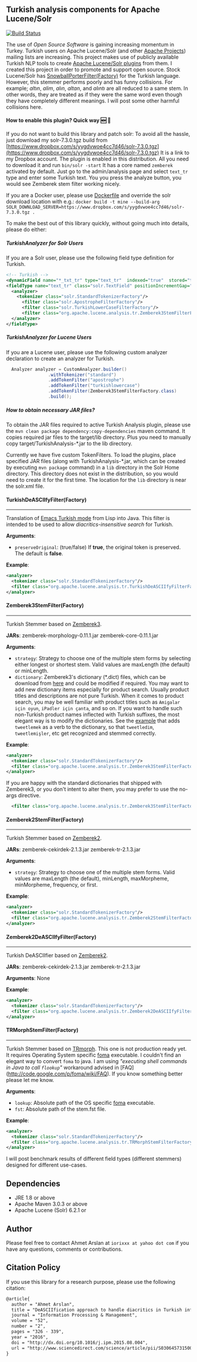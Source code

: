 ## Turkish analysis components for Apache Lucene/Solr
[![Build Status](https://travis-ci.org/iorixxx/lucene-solr-analysis-turkish.svg?branch=master)](https://travis-ci.org/iorixxx/lucene-solr-analysis-turkish)

The use of *Open Source Software* is gaining increasing momentum in Turkey.
Turkish users on Apache Lucene/Solr (and other [Apache Projects](https://projects.apache.org/projects.html)) mailing lists are increasing.
This project makes use of publicly available Turkish NLP tools to create [Apache Lucene/Solr plugins](https://cwiki.apache.org/confluence/display/solr/Solr+Plugins) from them.
I created this project in order to promote and support open source.
Stock Lucene/Solr has [SnowballPorterFilter(Factory)](https://cwiki.apache.org/confluence/display/solr/Language+Analysis#LanguageAnalysis-Turkish) for the Turkish language.
However, this stemmer performs poorly and has funny collisions.
For example; *altın*, *alim*, *alın*, *altan*, and *alıntı* are all reduced to a same stem.
In other words, they are treated as if they were the same word even though they have completely different meanings.
I will post some other harmful collisions here.

#### How to enable this plugin? Quick way :new: :purple_heart:
If you do not want to build this library and patch solr: To avoid all the hassle, just download my solr-7.3.0.tgz build from [https://www.dropbox.com/s/yygdvwoe4cc7d46/solr-7.3.0.tgz](https://www.dropbox.com/s/yygdvwoe4cc7d46/solr-7.3.0.tgz)
It is a link to my Dropbox account. The plugin is enabled in this distribution. All you need to download it and run `bin/solr -start`
It has a core named `zemberek` activated by default. Just go to the admin/analysis page and select `text_tr` type and enter some Turkish text.
You you press the analyze button, you would see Zemberek stem filter working nicely.

If you are a Docker user, please use [Dockerfile](https://github.com/docker-solr/docker-solr/blob/78b52ecefa3441518561bdd504a2ac8b53755540/7.3/Dockerfile) and override the solr download location with e.g.:
`docker build -t mine --build-arg SOLR_DOWNLOAD_SERVER=https://www.dropbox.com/s/yygdvwoe4cc7d46/solr-7.3.0.tgz .`


To make the best out of this library quickly, without going much into details, please do either:

##### TurkishAnalyzer for Solr Users
If you are a Solr user, please use the following field type definition for Turkish.
``` xml
<!-- Turkish -->
<dynamicField name="*_txt_tr" type="text_tr"  indexed="true"  stored="true"/>
<fieldType name="text_tr" class="solr.TextField" positionIncrementGap="100">
  <analyzer> 
    <tokenizer class="solr.StandardTokenizerFactory"/>
      <filter class="solr.ApostropheFilterFactory"/>
      <filter class="solr.TurkishLowerCaseFilterFactory"/>
      <filter class="org.apache.lucene.analysis.tr.Zemberek3StemFilterFactory"/>
  </analyzer>
</fieldType>
```

##### TurkishAnalyzer for Lucene Users
If you are a Lucene user, please use the following custom analyzer declaration to create an analyzer for Turkish.
```java
  Analyzer analyzer = CustomAnalyzer.builder()
                .withTokenizer("standard")
                .addTokenFilter("apostrophe")
                .addTokenFilter("turkishlowercase")
                .addTokenFilter(Zemberek3StemFilterFactory.class)
                .build();
```

##### How to obtain necessary JAR files?
To obtain the JAR files required to active Turkish Analysis plugin, please use the `mvn clean package dependency:copy-dependencies` maven command.
It copies required jar files to the target/lib directory. Plus you need to manually copy target/TurkishAnalysis-*.jar to the lib directory.



Currently we have five custom TokenFilters.
To load the plugins, place specified JAR files (along with TurkishAnalysis-*.jar, which can be created by executing `mvn package` command) in a `lib` directory in the Solr Home directory.
This directory does not exist in the distribution, so you would need to create it for the first time. 
The location for the `lib` directory is near the solr.xml file.
#### TurkishDeASCIIfyFilter(Factory)
___
Translation of [Emacs Turkish mode](http://www.denizyuret.com/2006/11/emacs-turkish-mode.html) from Lisp into Java.
This filter is intended to be used to allow *diacritics-insensitive search* for Turkish.

**Arguments**:
  * `preserveOriginal`: (true/false) If **true**, the original token is preserved. The default is **false**.

**Example**:
``` xml
<analyzer>
  <tokenizer class="solr.StandardTokenizerFactory"/>
  <filter class="org.apache.lucene.analysis.tr.TurkishDeASCIIfyFilterFactory" preserveOriginal="false"/>
</analyzer>
 ```

#### Zemberek3StemFilter(Factory)
___
Turkish Stemmer based on [Zemberek3](https://github.com/ahmetaa/zemberek-nlp).

**JARs**: zemberek-morphology-0.11.1.jar zemberek-core-0.11.1.jar

**Arguments**:
  * `strategy`: Strategy to choose one of the multiple stem forms by selecting either longest or shortest stem. Valid values are maxLength (the default) or minLength.
  * `dictionary`: Zemberek3's dictionary (*.dict) files, which can be download from [here](https://github.com/ahmetaa/zemberek-nlp/tree/master/morphology/src/main/resources/tr) and could be modified if required.
  You may want to add new dictionary items especially for product search. Usually product titles and descriptions are not pure Turkish. 
  When it comes to product search, you may be well familiar with product titles such as `Amigalar için oyun`, `iPadler için çanta`, and so on.
  If you want to handle such non-Turkish product names inflected with Turkish suffixes, the most elegant way is to modify the dictionaries.
  See the [example](https://github.com/ahmetaa/turkish-nlp-examples/blob/master/src/main/java/morphology/AddNewDictionaryItem.java) that adds `tweetlemek` as a verb to the dictionary, so that `tweetledim`, `tweetlemişler`, etc get recognized and stemmed correctly.   

**Example**:
``` xml
<analyzer>
  <tokenizer class="solr.StandardTokenizerFactory"/>
  <filter class="org.apache.lucene.analysis.tr.Zemberek3StemFilterFactory" strategy="maxLength" dictionary="tr/master-dictionary.dict,tr/secondary-dictionary.dict,tr/non-tdk.dict,tr/proper.dict"/>
</analyzer>
```

  If you are happy with the standard dictionaries that shipped with Zemberek3, or you don't intent to alter them, you may prefer to use the no-args directive.
``` xml
  <filter class="org.apache.lucene.analysis.tr.Zemberek3StemFilterFactory"/>
```

#### Zemberek2StemFilter(Factory)
___
Turkish Stemmer based on [Zemberek2](https://code.google.com/p/zemberek/).

**JARs**: zemberek-cekirdek-2.1.3.jar zemberek-tr-2.1.3.jar

**Arguments**:
  * `strategy`: Strategy to choose one of the multiple stem forms. Valid values are maxLength (the default), minLength, maxMorpheme, minMorpheme, frequency, or first.
  
**Example**:
``` xml
<analyzer>
  <tokenizer class="solr.StandardTokenizerFactory"/>
  <filter class="org.apache.lucene.analysis.tr.Zemberek2StemFilterFactory" strategy="minMorpheme"/>
</analyzer>
```

#### Zemberek2DeASCIIfyFilter(Factory)
___
Turkish DeASCIIfier based on [Zemberek2](https://code.google.com/p/zemberek/).

**JARs**: zemberek-cekirdek-2.1.3.jar zemberek-tr-2.1.3.jar

**Arguments**: None

**Example**:
``` xml
<analyzer>
  <tokenizer class="solr.StandardTokenizerFactory"/>
  <filter class="org.apache.lucene.analysis.tr.Zemberek2DeASCIIfyFilterFactory"/>   
</analyzer>
```

#### TRMorphStemFilter(Factory)
___
Turkish Stemmer based on [TRmorph](https://github.com/coltekin/TRmorph).
This one is not production ready yet.
It requires Operating System specific [foma](https://code.google.com/p/foma/) executable.
I couldn't find an elegant way to convert `foma` to java.
I am using *"executing shell commands in Java to call `flookup`"* workaround advised in [FAQ] (http://code.google.com/p/foma/wiki/FAQ).
If you know something better please let me know.

**Arguments**:
  * `lookup`: Absolute path of the OS specific [foma](https://code.google.com/p/foma/) executable.
  * `fst`: Absolute path of the stem.fst file.

**Example**:
``` xml
<analyzer>
  <tokenizer class="solr.StandardTokenizerFactory"/>
  <filter class="org.apache.lucene.analysis.tr.TRMorphStemFilterFactory" lookup="/Applications/foma/flookup" fst="/Volumes/datadisk/Desktop/TRmorph-master/stem.fst" />
</analyzer>
```

I will post benchmark results of different field types (different stemmers) designed for different use-cases.

## Dependencies
* JRE 1.8 or above
* Apache Maven 3.0.3 or above
* Apache Lucene (Solr) 6.2.1 or 

## Author
Please feel free to contact Ahmet Arslan at `iorixxx at yahoo dot com` if you have any questions, comments or contributions.

## Citation Policy
If you use this library for a research purpose, please use the following citation:

``` tex
@article{
  author = "Ahmet Arslan",
  title = "DeASCIIfication approach to handle diacritics in Turkish information retrieval",
  journal = "Information Processing & Management",
  volume = "52",
  number = "2",
  pages = "326 - 339",
  year = "2016",
  doi = "http://dx.doi.org/10.1016/j.ipm.2015.08.004",
  url = "http://www.sciencedirect.com/science/article/pii/S0306457315001053"
}
```
